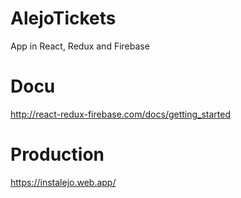 # AlejoTickets
App in React, Redux and Firebase

# Docu
http://react-redux-firebase.com/docs/getting_started

# Production
https://instalejo.web.app/
